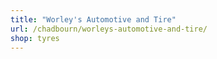 ```yaml
---
title: "Worley's Automotive and Tire"
url: /chadbourn/worleys-automotive-and-tire/
shop: tyres
---
```

